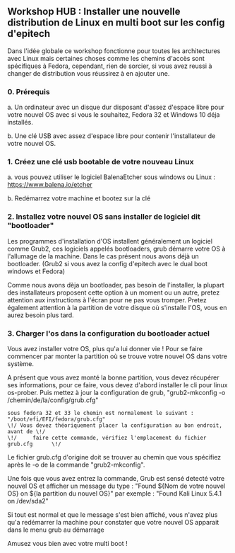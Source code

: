 ## Workshop HUB : Installer une nouvelle distribution de Linux en multi boot sur les config d'epitech
  
  Dans l'idée globale ce workshop fonctionne pour toutes les architectures avec Linux mais certaines choses
  comme les chemins d'accès sont spécifiques à Fedora, cependant, rien de sorcier, si vous avez reussi à changer
  de distribution vous réussirez à en ajouter une.

### 0. Prérequis
  a. Un ordinateur avec un disque dur disposant d'assez d'espace libre pour votre nouvel OS
     avec si vous le souhaitez, Fedora 32 et Windows 10 déja installés.
    
  b. Une clé USB avec assez d'espace libre pour contenir l'installateur de votre nouvel OS.
  
### 1. Créez une clé usb bootable de votre nouveau Linux
  a. vous pouvez utiliser le logiciel BalenaEtcher sous windows ou Linux : https://www.balena.io/etcher
  
  b. Redémarrez votre machine et bootez sur la clé
  
### 2. Installez votre nouvel OS sans installer de logiciel dit "bootloader"

  Les programmes d'installation d'OS installent généralement un logiciel comme Grub2, ces logiciels appelés bootloaders,
  grub démarre votre OS à l'allumage de la machine. Dans le cas présent nous avons déjà un bootloader.
  (Grub2 si vous avez la config d'epitech avec le dual boot windows et Fedora)
  
  Comme nous avons dèja un bootloader, pas besoin de l'installer, la plupart des installateurs proposent cette option à un moment ou un autre,
  pretez attention aux instructions à l'écran pour ne pas vous tromper. Pretez également attention à la partition de votre disque où s'installe l'OS,
  vous en aurez besoin plus tard.
  
### 3. Charger l'os dans la configuration du bootloader actuel
  Vous avez installer votre OS, plus qu'a lui donner vie !
  Pour se faire commencer par monter la partition où se trouve votre nouvel OS dans votre système.
 
  A présent que vous avez monté la bonne partition, vous devez récupérer ses informations, pour ce faire,
  vous devez d'abord installer le cli pour linux os-prober.
  Puis mettez à jour la configuration de grub,
    "grub2-mkconfig -o /chemin/de/la/config/grub.cfg"
    
    sous fedora 32 et 33 le chemin est normalement le suivant : "/boot/efi/EFI/fedora/grub.cfg"
    \!/ Vous devez théoriquement placer la configuration au bon endroit, avant de \!/
    \!/     faire cette commande, vérifiez l'emplacement du fichier grub.cfg      \!/
    
  Le fichier grub.cfg d'origine doit se trouver au chemin que vous spécifiez après le -o de la commande "grub2-mkconfig".
  
  Une fois que vous avez entrez la commande, Grub est sensé detecté votre nouvel OS et afficher un message du type :
  "Found ${Nom de votre nouvel OS} on ${la partition du nouvel OS}"
  par exemple : "Found Kali Linux 5.4.1 on /dev/sda2"
  
  Si tout est normal et que le message s'est bien affiché, vous n'avez plus qu'a redémarrer la machine
  pour constater que votre nouvel OS apparait dans le menu grub au démarrage
 
 Amusez vous bien avec votre multi boot !

